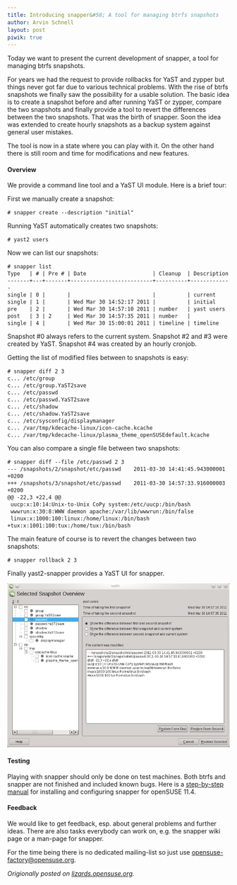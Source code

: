 ```yaml
---
title: Introducing snapper&#58; A tool for managing btrfs snapshots
author: Arvin Schnell
layout: post
piwik: true
---
```


Today we want to present the current development of snapper, a tool
for managing btrfs snapshots.

For years we had the request to provide rollbacks for YaST and zypper
but things never got far due to various technical problems. With the
rise of btrfs snapshots we finally saw the possibility for a usable
solution. The basic idea is to create a snapshot before and after
running YaST or zypper, compare the two snapshots and finally provide
a tool to revert the differences between the two snapshots. That was
the birth of snapper. Soon the idea was extended to create hourly
snapshots as a backup system against general user mistakes.

The tool is now in a state where you can play with it. On the other
hand there is still room and time for modifications and new features.

#### Overview

We provide a command line tool and a YaST UI module. Here is a brief tour:

First we manually create a snapshot:

~~~
# snapper create --description "initial"
~~~

Running YaST automatically creates two snapshots:

~~~
# yast2 users
~~~

Now we can list our snapshots:

~~~
# snapper list
Type   | # | Pre # | Date                     | Cleanup  | Description
-------+---+-------+--------------------------+----------+-------------
single | 0 |       |                          |          | current
single | 1 |       | Wed Mar 30 14:52:17 2011 |          | initial
pre    | 2 |       | Wed Mar 30 14:57:10 2011 | number   | yast users
post   | 3 | 2     | Wed Mar 30 14:57:35 2011 | number   |
single | 4 |       | Wed Mar 30 15:00:01 2011 | timeline | timeline
~~~

Snapshot #0 always refers to the current system. Snapshot #2 and #3
were created by YaST. Snapshot #4 was created by an hourly cronjob.

Getting the list of modified files between to snapshots is easy:

~~~
# snapper diff 2 3
c... /etc/group
c... /etc/group.YaST2save
c... /etc/passwd
c... /etc/passwd.YaST2save
c... /etc/shadow
c... /etc/shadow.YaST2save
c... /etc/sysconfig/displaymanager
c... /var/tmp/kdecache-linux/icon-cache.kcache
c... /var/tmp/kdecache-linux/plasma_theme_openSUSEdefault.kcache
~~~

You can also compare a single file between two snapshots:

~~~
# snapper diff --file /etc/passwd 2 3
--- /snapshots/2/snapshot/etc/passwd    2011-03-30 14:41:45.943000001 +0200
+++ /snapshots/3/snapshot/etc/passwd    2011-03-30 14:57:33.916000003 +0200
@@ -22,3 +22,4 @@
 uucp:x:10:14:Unix-to-Unix CoPy system:/etc/uucp:/bin/bash
 wwwrun:x:30:8:WWW daemon apache:/var/lib/wwwrun:/bin/false
 linux:x:1000:100:linux:/home/linux:/bin/bash
+tux:x:1001:100:tux:/home/tux:/bin/bash
~~~

The main feature of course is to revert the changes between two snapshots:

~~~
# snapper rollback 2 3
~~~

Finally yast2-snapper provides a YaST UI for snapper.

![YaST Snapper](/images/snapper_yast2.png)

#### Testing

Playing with snapper should only be done on test machines. Both btrfs
and snapper are not finished and included known bugs. Here is a
[step-by-step
manual](https://en.opensuse.org/openSUSE:Snapper_install) for
installing and configuring snapper for openSUSE 11.4.

#### Feedback

We would like to get feedback, esp. about general problems and further
ideas. There are also tasks everybody can work on, e.g. the snapper
wiki page or a man-page for snapper.

For the time being there is no dedicated mailing-list so just use
opensuse-factory@opensuse.org.

_Origionally posted on
[lizards.opensuse.org](https://lizards.opensuse.org/2011/04/01/introducing-snapper/)._
